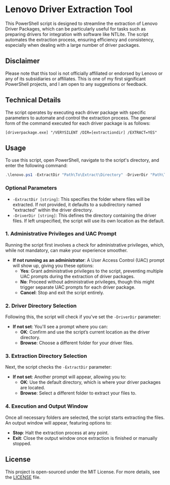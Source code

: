 # Lenovo Driver Extraction Tool

This PowerShell script is designed to streamline the extraction of Lenovo Driver Packages, which can be particularly useful for tasks such as preparing drivers for integration with software like NTLite. The script automates the extraction process, ensuring efficiency and consistency, especially when dealing with a large number of driver packages.

## Disclaimer

Please note that this tool is not officially affiliated or endorsed by Lenovo or any of its subsidiaries or affiliates. This is one of my first significant PowerShell projects, and I am open to any suggestions or feedback.

## Technical Details

The script operates by executing each driver package with specific parameters to automate and control the extraction process. The general form of the command executed for each driver package is as follows:

```plaintext
[driverpackage.exe] "/VERYSILENT /DIR=[extractiondir] /EXTRACT=YES"
```
## Usage

To use this script, open PowerShell, navigate to the script's directory, and enter the following command:

```powershell
.\lenovo.ps1 -ExtractDir "Path\To\Extract\Directory" -DriverDir "Path\To\Driver\Directory"
```

### Optional Parameters

- `-ExtractDir [string]`: This specifies the folder where files will be extracted. If not provided, it defaults to a subdirectory named "extracted" within the driver directory.
- `-DriverDir [string]`: This defines the directory containing the driver files. If left unspecified, the script will use its own location as the default.

### 1. Administrative Privileges and UAC Prompt

Running the script first involves a check for administrative privileges, which, while not mandatory, can make your experience smoother.

- **If not running as an administrator**: A User Access Control (UAC) prompt will show up, giving you these options:
  - **Yes**: Grant administrative privileges to the script, preventing multiple UAC prompts during the extraction of driver packages.
  - **No**: Proceed without administrative privileges, though this might trigger separate UAC prompts for each driver package.
  - **Cancel**: Stop and exit the script entirely.

### 2. Driver Directory Selection

Following this, the script will check if you've set the `-DriverDir` parameter:

- **If not set**: You'll see a prompt where you can:
  - **OK**: Confirm and use the script’s current location as the driver directory.
  - **Browse**: Choose a different folder for your driver files.

### 3. Extraction Directory Selection

Next, the script checks the `-ExtractDir` parameter:

- **If not set**: Another prompt will appear, allowing you to:
  - **OK**: Use the default directory, which is where your driver packages are located.
  - **Browse**: Select a different folder to extract your files to.

### 4. Execution and Output Window

Once all necessary folders are selected, the script starts extracting the files. An output window will appear, featuring options to:

- **Stop**: Halt the extraction process at any point.
- **Exit**: Close the output window once extraction is finished or manually stopped.

## License
This project is open-sourced under the MIT License. For more details, see the [LICENSE](LICENSE) file.
